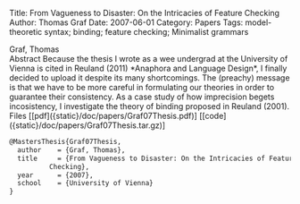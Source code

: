 Title: From Vagueness to Disaster: On the Intricacies of Feature Checking
Author: Thomas Graf
Date: 2007-06-01
Category: Papers
Tags: model-theoretic syntax; binding; feature checking; Minimalist grammars

<div markdown class="authors">
Graf, Thomas
</div>

<div markdown class="abstract">
<span id="abstract-title">Abstract</span>
Because the thesis I wrote as a wee undergrad at the University of Vienna is cited in Reuland (2011) *Anaphora and Language Design*, I finally decided to upload it despite its many shortcomings. The (preachy) message is that we have to be more careful in formulating our theories in order to guarantee their consistency. As a case study of how imprecision begets incosistency, I investigate the theory of binding proposed in Reuland (2001).
</div>

<div markdown class="files">
<span id="files-title">Files</span>
[[pdf]({static}/doc/papers/Graf07Thesis.pdf)]
[[code]({static}/doc/papers/Graf07Thesis.tar.gz)]
</div>

~~~latex
@MastersThesis{Graf07Thesis,
  author	= {Graf, Thomas},
  title		= {From Vagueness to Disaster: On the Intricacies of Feature
		  Checking},
  year		= {2007},
  school	= {University of Vienna}
}
~~~
